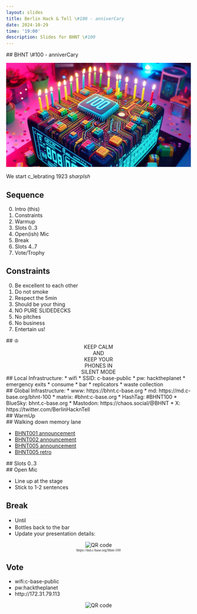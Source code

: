```yaml
---
layout: slides
title: Berlin Hack & Tell \#100 - anniverCary
date: 2024-10-29
time: '19:00'
description: Slides for BHNT \#100
---
```


<section data-markdown>
## BHNT \#100 - anniverCary

![](/assets/images/100/logo.png)

We start c_lebrating 1923 *sharpIsh*
</section>

<section>
<h2>Sequence</h2>

<ol start="0">
  <li>Intro (this)</li>
  <li>Constraints</li>
  <li>Warmup</li>
  <li>Slots 0..3</li>
  <li>Open(ish) Mic</li>
  <li>Break</li>
  <li>Slots 4..7</li>
  <li>Vote/Trophy</li>
</ol>

</section>

<section>
<h2>Constraints</h2>

<ol start="0">
  <li>Be excellent to each other</li>
  <li>Do not smoke</li>
  <li>Respect the 5min</li>
  <li>Should be your thing</li>
  <li>NO PURE SLIDEDECKS</li>
  <li>No pitches</li>
  <li>No business</li>
  <li>Entertain us!</li>
</ol>
</section>

<section data-markdown>
## &#9812;
<center>
KEEP CALM</br>
AND</br>
KEEP YOUR</br>
PHONES IN</br>
SILENT MODE</br>
</center>
</section>

<section data-markdown>
## Local Infrastructure:
* wifi
 * SSID: c-base-public
 * pw: hacktheplanet
* emergency exits
* consume
 * bar
 * replicators
* waste collection
</section>

<section data-markdown>
## Global Infrastructure:
* www: https://bhnt.c-base.org
* md: https://md.c-base.org/bhnt-100
* matrix: #bhnt:c-base.org
* HashTag: #BHNT100
* BlueSky: bhnt.c-base.org
* Mastodon: https://chaos.social/@BHNT
* X: https://twitter.com/BerlinHacknTell
</section>

<section data-background-size="contain" data-background="/assets/images/trophy.jpg"></section>

<section data-background-size="contain" data-background="/assets/images/trophies.jpg"></section>

<section data-markdown>
## WarmUp
</section>

<section data-background-size="contain" data-background="/assets/images/100/berlin_to_bankok.jpeg"></section>
<section data-background-size="contain" data-background="/assets/images/100/nixcon.jpg"></section>

<section data-background-size="contain" data-background="/assets/images/100/openai.png"></section>
<section data-background-size="contain" data-background="/assets/images/100/openai_exit.png"></section>

<section data-background-size="contain" data-background="/assets/images/100/wp.png"></section>

<section data-background-size="contain" data-background="/assets/images/100/android16.png"></section>

<section data-background-size="contain" data-background="/assets/images/100/satoshi.png"></section>
<section data-background-size="contain" data-background="/assets/images/100/saylor.png"></section>
<section data-background-size="contain" data-background="/assets/images/100/dao_sec.png"></section>
<section data-background-size="contain" data-background="/assets/images/100/fbi.png"></section>
<section data-background-size="contain" data-background="/assets/images/100/polymarket_hamas.png"></section>
<section data-background-size="contain" data-background="/assets/images/100/polymarket_usa.jpeg"></section>

<section data-background-size="contain" data-background="/assets/images/100/solidity_contest.jpeg"></section>

<section data-background-size="contain" data-background="/assets/images/100/catch.png"></section>

<section data-background-size="contain" data-background="/assets/images/100/stallman.png"></section>

<section data-background-size="contain" data-background="/assets/images/100/statue.png"></section>
<section data-background-size="contain" data-background="/assets/images/100/iahack.png"></section>

<section data-background-size="contain" data-background="/assets/images/100/cups.png"></section>

<section data-background-size="contain" data-background="/assets/images/100/paypal.png"></section>
<section data-background-size="contain" data-background="/assets/images/100/reclaim.png"></section>


<section data-background-size="contain" data-background="/assets/images/100/wp.png"></section>


<section data-background-size="contain" data-background="/assets/images/100/dc7.jpg"></section>


<section data-markdown>
## Walking down memory lane
</section>

<section data-markdown>

* [BHNT001 announcement](https://logbuch.c-base.org/archives/1211)
* [BHNT002 announcement](https://logbuch.c-base.org/archives/1244)
* [BHNT005 announcement](https://logbuch.c-base.org/archives/1340)
* [BHNT005 retro](https://logbuch.c-base.org/archives/1244)


</section>

<section data-markdown>
## Slots 0..3
</section>

<section data-markdown>
## Open Mic

* Line up at the stage
* Stick to 1-2 sentences
</section>

<section>
<h2>Break</h2>

<ul>
<li>Until <input style="margin-left: 0.2em; font-size: 100%; width: 4em; border: 1px solid white; background-color: transparent; color: white; text-align: center;"></li>
<li>Bottles back to the bar</li>
<li>Update your presentation details:</li>
</ul>
<center>
<img src="http://api.qrserver.com/v1/create-qr-code/?color=000000&amp;bgcolor=FFFFFF&amp;data=https%3A%2F%2Fmd.c-base.org%2Fbhnt-100&amp;qzone=1&amp;margin=0&amp;size=300x300&amp;ecc=L" alt="QR code">
<div style="font-family: mono; font-size: 70%;">https://md.c-base.org/bhnt-100</div>
</center>
</section>

<section>
<h2>Vote</h2>

<ul>
<li>wifi:c-base-public</li>
<li>pw:hacktheplanet</li>
<li>http://172.31.79.113</li>
</ul>
<center>
<img src="http://api.qrserver.com/v1/create-qr-code/?color=000000&amp;bgcolor=FFFFFF&amp;data=http%3A%2F%2F172.31.79.113&amp;qzone=1&amp;margin=0&amp;size=400x400&amp;ecc=L" alt="QR code">
</center>
</section>


